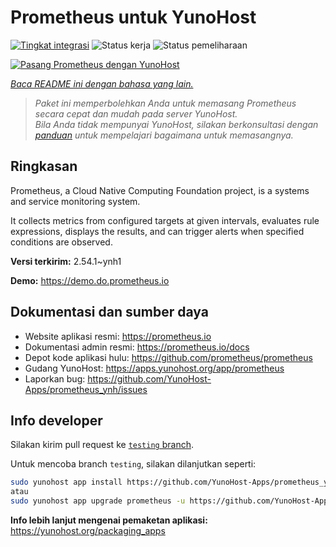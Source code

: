 <!--
N.B.: README ini dibuat secara otomatis oleh <https://github.com/YunoHost/apps/tree/master/tools/readme_generator>
Ini TIDAK boleh diedit dengan tangan.
-->

# Prometheus untuk YunoHost

[![Tingkat integrasi](https://dash.yunohost.org/integration/prometheus.svg)](https://ci-apps.yunohost.org/ci/apps/prometheus/) ![Status kerja](https://ci-apps.yunohost.org/ci/badges/prometheus.status.svg) ![Status pemeliharaan](https://ci-apps.yunohost.org/ci/badges/prometheus.maintain.svg)

[![Pasang Prometheus dengan YunoHost](https://install-app.yunohost.org/install-with-yunohost.svg)](https://install-app.yunohost.org/?app=prometheus)

*[Baca README ini dengan bahasa yang lain.](./ALL_README.md)*

> *Paket ini memperbolehkan Anda untuk memasang Prometheus secara cepat dan mudah pada server YunoHost.*  
> *Bila Anda tidak mempunyai YunoHost, silakan berkonsultasi dengan [panduan](https://yunohost.org/install) untuk mempelajari bagaimana untuk memasangnya.*

## Ringkasan

Prometheus, a Cloud Native Computing Foundation project, is a systems and service monitoring system.

It collects metrics from configured targets at given intervals, evaluates rule expressions, displays the results, and can trigger alerts when specified conditions are observed.


**Versi terkirim:** 2.54.1~ynh1

**Demo:** <https://demo.do.prometheus.io>
## Dokumentasi dan sumber daya

- Website aplikasi resmi: <https://prometheus.io>
- Dokumentasi admin resmi: <https://prometheus.io/docs>
- Depot kode aplikasi hulu: <https://github.com/prometheus/prometheus>
- Gudang YunoHost: <https://apps.yunohost.org/app/prometheus>
- Laporkan bug: <https://github.com/YunoHost-Apps/prometheus_ynh/issues>

## Info developer

Silakan kirim pull request ke [`testing` branch](https://github.com/YunoHost-Apps/prometheus_ynh/tree/testing).

Untuk mencoba branch `testing`, silakan dilanjutkan seperti:

```bash
sudo yunohost app install https://github.com/YunoHost-Apps/prometheus_ynh/tree/testing --debug
atau
sudo yunohost app upgrade prometheus -u https://github.com/YunoHost-Apps/prometheus_ynh/tree/testing --debug
```

**Info lebih lanjut mengenai pemaketan aplikasi:** <https://yunohost.org/packaging_apps>
